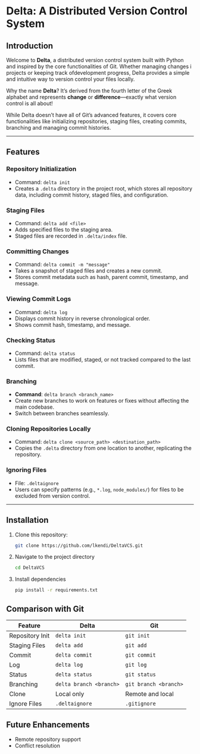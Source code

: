 # Delta: A Distributed Version Control System

## Introduction
Welcome to **Delta**, a distributed version control system built with Python and inspired by the core functionalities of Git. 
Whether managing changes i projects or keeping track ofdevelopment progress, Delta provides a simple and intuitive way to version control your files locally.

Why the name **Delta**? It’s derived from the fourth letter of the Greek alphabet and represents **change** or **difference**—exactly what version control is all about!

While Delta doesn’t have all of Git’s advanced features, it covers core functionalities like initializing repositories, staging files, creating commits, branching and managing commit histories.


---

## Features

### Repository Initialization

- Command: `delta init`
- Creates a `.delta` directory in the project root, which stores all repository data, including commit history, staged files, and configuration.

### Staging Files

- Command: `delta add <file>`
- Adds specified files to the staging area.
- Staged files are recorded in `.delta/index` file.

### Committing Changes

- Command: `delta commit -m "message"`
- Takes a snapshot of staged files and creates a new commit.
- Stores commit metadata such as hash, parent commit, timestamp, and message.


### Viewing Commit Logs

- Command: `delta log`
- Displays commit history in reverse chronological order.
- Shows commit hash, timestamp, and message.

### Checking Status

- Command: `delta status`
- Lists files that are modified, staged, or not tracked compared to the last commit.

### Branching

-   **Command**: `delta branch <branch_name>`
-   Create new branches to work on features or fixes without affecting the main codebase.
-   Switch between branches seamlessly.

### Cloning Repositories Locally

- Command: `delta clone <source_path> <destination_path>`
- Copies the `.delta` directory from one location to another, replicating the repository.

### Ignoring Files

- File: `.deltaignore`
- Users can specify patterns (e.g., `*.log`, `node_modules/`) for files to be excluded from version control.

---

## Installation

1. Clone this repository:
   ```bash
   git clone https://github.com/lkendi/DeltaVCS.git
   ```

2. Navigate to the project directory
    ```bash
    cd DeltaVCS
    ```
3. Install dependencies
    ```bash
    pip install -r requirements.txt
    ```

## Comparison with Git

| Feature | Delta | Git |
| --- | --- | --- |
| Repository Init | `delta init` | `git init` |
| Staging Files | `delta add` | `git add` |
| Commit | `delta commit` | `git commit` |
| Log | `delta log` | `git log` |
| Status | `delta status` | `git status` |
| Branching | `delta branch <branch>` | `git branch <branch>`
| Clone | Local only | Remote and local |
| Ignore Files | `.deltaignore` | `.gitignore` |


## Future Enhancements

-   Remote repository support
-   Conflict resolution
